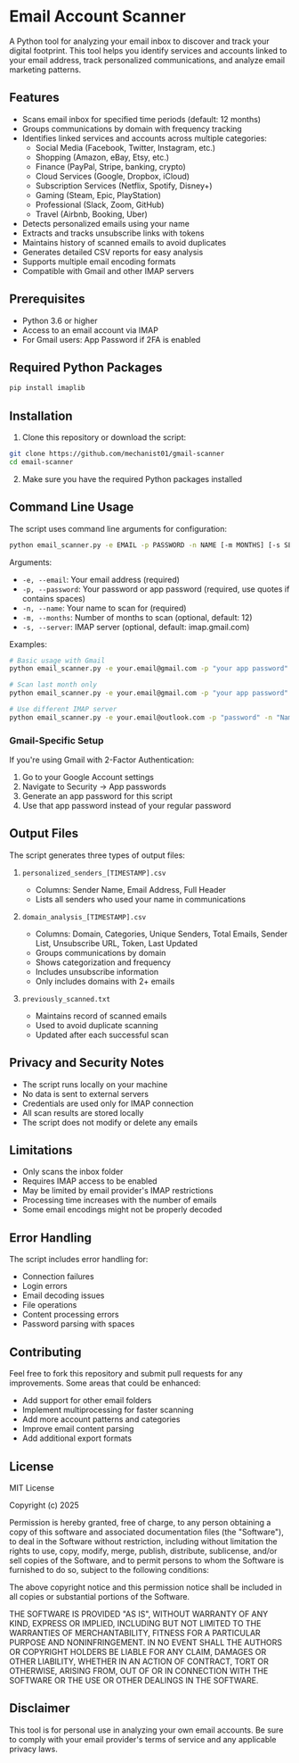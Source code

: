 # Email Account Scanner

A Python tool for analyzing your email inbox to discover and track your digital footprint. This tool helps you identify services and accounts linked to your email address, track personalized communications, and analyze email marketing patterns.

## Features

- Scans email inbox for specified time periods (default: 12 months)
- Groups communications by domain with frequency tracking
- Identifies linked services and accounts across multiple categories:
  - Social Media (Facebook, Twitter, Instagram, etc.)
  - Shopping (Amazon, eBay, Etsy, etc.)
  - Finance (PayPal, Stripe, banking, crypto)
  - Cloud Services (Google, Dropbox, iCloud)
  - Subscription Services (Netflix, Spotify, Disney+)
  - Gaming (Steam, Epic, PlayStation)
  - Professional (Slack, Zoom, GitHub)
  - Travel (Airbnb, Booking, Uber)
- Detects personalized emails using your name
- Extracts and tracks unsubscribe links with tokens
- Maintains history of scanned emails to avoid duplicates
- Generates detailed CSV reports for easy analysis
- Supports multiple email encoding formats
- Compatible with Gmail and other IMAP servers

## Prerequisites

- Python 3.6 or higher
- Access to an email account via IMAP
- For Gmail users: App Password if 2FA is enabled

## Required Python Packages

```bash
pip install imaplib
```

## Installation

1. Clone this repository or download the script:
```bash
git clone https://github.com/mechanist01/gmail-scanner
cd email-scanner
```

2. Make sure you have the required Python packages installed

## Command Line Usage

The script uses command line arguments for configuration:

```bash
python email_scanner.py -e EMAIL -p PASSWORD -n NAME [-m MONTHS] [-s SERVER]
```

Arguments:
- `-e, --email`: Your email address (required)
- `-p, --password`: Your password or app password (required, use quotes if contains spaces)
- `-n, --name`: Your name to scan for (required)
- `-m, --months`: Number of months to scan (optional, default: 12)
- `-s, --server`: IMAP server (optional, default: imap.gmail.com)

Examples:
```bash
# Basic usage with Gmail
python email_scanner.py -e your.email@gmail.com -p "your app password" -n "Your Name"

# Scan last month only
python email_scanner.py -e your.email@gmail.com -p "your app password" -n "Your Name" -m 1

# Use different IMAP server
python email_scanner.py -e your.email@outlook.com -p "password" -n "Name" -s outlook.office365.com
```

### Gmail-Specific Setup

If you're using Gmail with 2-Factor Authentication:
1. Go to your Google Account settings
2. Navigate to Security → App passwords
3. Generate an app password for this script
4. Use that app password instead of your regular password

## Output Files

The script generates three types of output files:

1. `personalized_senders_[TIMESTAMP].csv`
   - Columns: Sender Name, Email Address, Full Header
   - Lists all senders who used your name in communications

2. `domain_analysis_[TIMESTAMP].csv`
   - Columns: Domain, Categories, Unique Senders, Total Emails, Sender List, Unsubscribe URL, Token, Last Updated
   - Groups communications by domain
   - Shows categorization and frequency
   - Includes unsubscribe information
   - Only includes domains with 2+ emails

3. `previously_scanned.txt`
   - Maintains record of scanned emails
   - Used to avoid duplicate scanning
   - Updated after each successful scan

## Privacy and Security Notes

- The script runs locally on your machine
- No data is sent to external servers
- Credentials are used only for IMAP connection
- All scan results are stored locally
- The script does not modify or delete any emails

## Limitations

- Only scans the inbox folder
- Requires IMAP access to be enabled
- May be limited by email provider's IMAP restrictions
- Processing time increases with the number of emails
- Some email encodings might not be properly decoded

## Error Handling

The script includes error handling for:
- Connection failures
- Login errors
- Email decoding issues
- File operations
- Content processing errors
- Password parsing with spaces

## Contributing

Feel free to fork this repository and submit pull requests for any improvements. Some areas that could be enhanced:

- Add support for other email folders
- Implement multiprocessing for faster scanning
- Add more account patterns and categories
- Improve email content parsing
- Add additional export formats

## License

MIT License

Copyright (c) 2025

Permission is hereby granted, free of charge, to any person obtaining a copy
of this software and associated documentation files (the "Software"), to deal
in the Software without restriction, including without limitation the rights
to use, copy, modify, merge, publish, distribute, sublicense, and/or sell
copies of the Software, and to permit persons to whom the Software is
furnished to do so, subject to the following conditions:

The above copyright notice and this permission notice shall be included in all
copies or substantial portions of the Software.

THE SOFTWARE IS PROVIDED "AS IS", WITHOUT WARRANTY OF ANY KIND, EXPRESS OR
IMPLIED, INCLUDING BUT NOT LIMITED TO THE WARRANTIES OF MERCHANTABILITY,
FITNESS FOR A PARTICULAR PURPOSE AND NONINFRINGEMENT. IN NO EVENT SHALL THE
AUTHORS OR COPYRIGHT HOLDERS BE LIABLE FOR ANY CLAIM, DAMAGES OR OTHER
LIABILITY, WHETHER IN AN ACTION OF CONTRACT, TORT OR OTHERWISE, ARISING FROM,
OUT OF OR IN CONNECTION WITH THE SOFTWARE OR THE USE OR OTHER DEALINGS IN THE
SOFTWARE.

## Disclaimer

This tool is for personal use in analyzing your own email accounts. Be sure to comply with your email provider's terms of service and any applicable privacy laws.